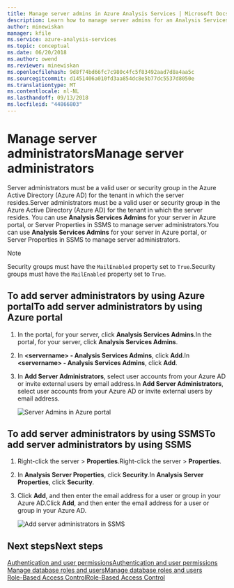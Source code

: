 ```yaml
---
title: Manage server admins in Azure Analysis Services | Microsoft Docs
description: Learn how to manage server admins for an Analysis Services server in Azure.
author: minewiskan
manager: kfile
ms.service: azure-analysis-services
ms.topic: conceptual
ms.date: 06/20/2018
ms.author: owend
ms.reviewer: minewiskan
ms.openlocfilehash: 9d8f74bd66fc7c980c4fc5f83492aad7d8a4aa5c
ms.sourcegitcommit: d1451406a010fd3aa854dc8e5b77dc5537d8050e
ms.translationtype: MT
ms.contentlocale: nl-NL
ms.lasthandoff: 09/13/2018
ms.locfileid: "44866803"
---
```

# <a name="manage-server-administrators"></a><span data-ttu-id="454d4-103">Manage server administrators</span><span class="sxs-lookup"><span data-stu-id="454d4-103">Manage server administrators</span></span>
<span data-ttu-id="454d4-104">Server administrators must be a valid user or security group in the Azure Active Directory (Azure AD) for the tenant in which the server resides.</span><span class="sxs-lookup"><span data-stu-id="454d4-104">Server administrators must be a valid user or security group in the Azure Active Directory (Azure AD) for the tenant in which the server resides.</span></span> <span data-ttu-id="454d4-105">You can use **Analysis Services Admins** for your server in Azure portal, or Server Properties in SSMS to manage server administrators.</span><span class="sxs-lookup"><span data-stu-id="454d4-105">You can use **Analysis Services Admins** for your server in Azure portal, or Server Properties in SSMS to manage server administrators.</span></span> 

> [!NOTE]
> <span data-ttu-id="454d4-106">Security groups must have the `MailEnabled` property set to `True`.</span><span class="sxs-lookup"><span data-stu-id="454d4-106">Security groups must have the `MailEnabled` property set to `True`.</span></span>

## <a name="to-add-server-administrators-by-using-azure-portal"></a><span data-ttu-id="454d4-107">To add server administrators by using Azure portal</span><span class="sxs-lookup"><span data-stu-id="454d4-107">To add server administrators by using Azure portal</span></span>
1. <span data-ttu-id="454d4-108">In the portal, for your server, click **Analysis Services Admins**.</span><span class="sxs-lookup"><span data-stu-id="454d4-108">In the portal, for your server, click **Analysis Services Admins**.</span></span>
2. <span data-ttu-id="454d4-109">In **\<servername> - Analysis Services Admins**, click **Add**.</span><span class="sxs-lookup"><span data-stu-id="454d4-109">In **\<servername> - Analysis Services Admins**, click **Add**.</span></span>
3. <span data-ttu-id="454d4-110">In **Add Server Administrators**, select user accounts from your Azure AD or invite external users by email address.</span><span class="sxs-lookup"><span data-stu-id="454d4-110">In **Add Server Administrators**, select user accounts from your Azure AD or invite external users by email address.</span></span>

    ![Server Admins in Azure portal](./media/analysis-services-server-admins/aas-manage-users-admins.png)

## <a name="to-add-server-administrators-by-using-ssms"></a><span data-ttu-id="454d4-112">To add server administrators by using SSMS</span><span class="sxs-lookup"><span data-stu-id="454d4-112">To add server administrators by using SSMS</span></span>
1. <span data-ttu-id="454d4-113">Right-click the server > **Properties**.</span><span class="sxs-lookup"><span data-stu-id="454d4-113">Right-click the server > **Properties**.</span></span>
2. <span data-ttu-id="454d4-114">In **Analysis Server Properties**, click **Security**.</span><span class="sxs-lookup"><span data-stu-id="454d4-114">In **Analysis Server Properties**, click **Security**.</span></span>
3. <span data-ttu-id="454d4-115">Click **Add**, and then enter the email address for a user or group in your Azure AD.</span><span class="sxs-lookup"><span data-stu-id="454d4-115">Click **Add**, and then enter the email address for a user or group in your Azure AD.</span></span>
   
    ![Add server administrators in SSMS](./media/analysis-services-server-admins/aas-manage-users-ssms.png)

## <a name="next-steps"></a><span data-ttu-id="454d4-117">Next steps</span><span class="sxs-lookup"><span data-stu-id="454d4-117">Next steps</span></span> 
[<span data-ttu-id="454d4-118">Authentication and user permissions</span><span class="sxs-lookup"><span data-stu-id="454d4-118">Authentication and user permissions</span></span>](analysis-services-manage-users.md)  
[<span data-ttu-id="454d4-119">Manage database roles and users</span><span class="sxs-lookup"><span data-stu-id="454d4-119">Manage database roles and users</span></span>](analysis-services-database-users.md)  
[<span data-ttu-id="454d4-120">Role-Based Access Control</span><span class="sxs-lookup"><span data-stu-id="454d4-120">Role-Based Access Control</span></span>](../role-based-access-control/overview.md)  

